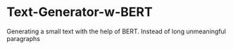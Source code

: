 # Text-Generator-w-BERT
Generating a small text with the help of BERT. Instead of long unmeaningful paragraphs
